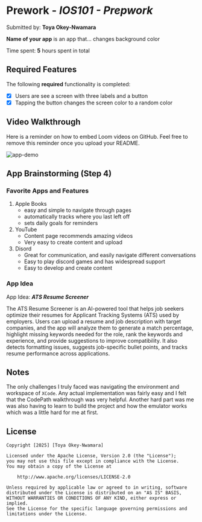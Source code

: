 # Prework - *IOS101 - Prepwork*

Submitted by: **Toya Okey-Nwamara**

**Name of your app** is an app that... changes background color

Time spent: **5** hours spent in total

## Required Features

The following **required** functionality is completed:

- [x] Users are see a screen with three labels and a button
- [x] Tapping the button changes the screen color to a random color

## Video Walkthrough

Here is a reminder on how to embed Loom videos on GitHub. Feel free to remove this reminder once you upload your README.

![app-demo](https://i.imgur.com/ON0d24V.gif)


## App Brainstorming (Step 4)

### Favorite Apps and Features

1. Apple Books
    - easy and simple to navigate through pages
    - automatically tracks where you last left off
    - sets daily goals for reminders
2. YouTube
    - Content page recommends amazing videos
    - Very easy to create content and upload
3. Disord
    - Great for communication, and easily navigate different conversations
    - Easy to play discord games and has widespread support
    - Easy to develop and create content

### App Idea

App Idea: **_ATS Resume Screener_**

The ATS Resume Screener is an AI-powered tool that helps job seekers optimize their resumes for Applicant Tracking Systems (ATS) used by employers. Users can upload a resume and job description with target companies, and the app will analyze them to generate a match percentage, highlight missing keywords needed for the role, rank the keywords and experience, and provide suggestions to improve compatibility. It also detects formatting issues, suggests job-specific bullet points, and tracks resume performance across applications.

## Notes

The only challenges I truly faced was navigating the environment and workspace of `XCode`. Any actual implementation was fairly easy and I felt that the CodePath walkthrough was very helpful. Another hard part was me was also having to learn to build the project and how the emulator works which was a little hard for me at first.

## License

    Copyright [2025] [Toya Okey-Nwamara]

    Licensed under the Apache License, Version 2.0 (the "License");
    you may not use this file except in compliance with the License.
    You may obtain a copy of the License at

        http://www.apache.org/licenses/LICENSE-2.0

    Unless required by applicable law or agreed to in writing, software
    distributed under the License is distributed on an "AS IS" BASIS,
    WITHOUT WARRANTIES OR CONDITIONS OF ANY KIND, either express or implied.
    See the License for the specific language governing permissions and
    limitations under the License.